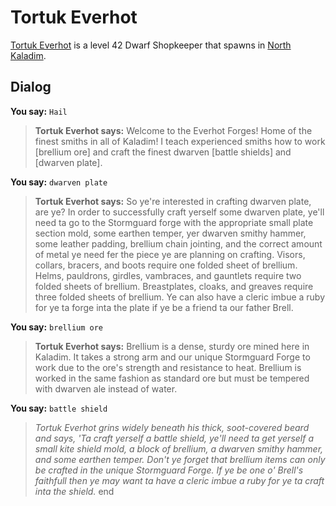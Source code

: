 # Tortuk Everhot



[Tortuk Everhot](/npc/67080) is a level 42 Dwarf Shopkeeper that spawns in [North Kaladim](/zone/67).



## Dialog

**You say:** `Hail`



>**Tortuk Everhot says:** Welcome to the Everhot Forges! Home of the finest smiths in all of Kaladim! I teach experienced smiths how to work [brellium ore] and craft the finest dwarven [battle shields] and [dwarven plate].

**You say:** `dwarven plate`



>**Tortuk Everhot says:** So ye're interested in crafting dwarven plate, are ye? In order to successfully craft yerself some dwarven plate, ye'll need ta go to the Stormguard forge with the appropriate small plate section mold, some earthen temper, yer dwarven smithy hammer, some leather padding, brellium chain jointing, and the correct amount of metal ye need fer the piece ye are planning on crafting. Visors, collars, bracers, and boots require one folded sheet of brellium. Helms, pauldrons, girdles, vambraces, and gauntlets require two folded sheets of brellium. Breastplates, cloaks, and greaves require three folded sheets of brellium. Ye can also have a cleric imbue a ruby for ye ta forge inta the plate if ye be a friend ta our father Brell.

**You say:** `brellium ore`



>**Tortuk Everhot says:** Brellium is a dense, sturdy ore mined here in Kaladim. It takes a strong arm and our unique Stormguard Forge to work due to the ore's strength and resistance to heat. Brellium is worked in the same fashion as standard ore but must be tempered with dwarven ale instead of water.

**You say:** `battle shield`



>*Tortuk Everhot grins widely beneath his thick, soot-covered beard and says, 'Ta craft yerself a battle shield, ye'll need ta get yerself a small kite shield mold, a block of brellium, a dwarven smithy hammer, and some earthen temper. Don't ye forget that brellium items can only be crafted in the unique Stormguard Forge. If ye be one o' Brell's faithfull then ye may want ta have a cleric imbue a ruby for ye ta craft inta the shield.*
end





